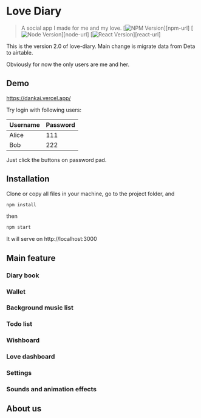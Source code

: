 # Love Diary
> A social app I made for me and my love.
[![NPM Version][npm-image]][npm-url]
[![Node Version][node-image]][node-url]
[![React Version][react-image]][react-url]

This is the version 2.0 of love-diary. Main change is migrate data from Deta to airtable.

Obviously for now the only users are me and her.

## Demo

https://dankai.vercel.app/

Try login with following users:

| Username | Password |
| -------- | -------- |
| Alice    | 111      |
| Bob      | 222      |

Just click the buttons on password pad.

## Installation

Clone or copy all files in your machine, go to the project folder, and

```sh
npm install
```
then
```sh
npm start
```

It will serve on http://localhost:3000

## Main feature

### Diary book

### Wallet

### Background music list

### Todo list

### Wishboard

### Love dashboard

### Settings

### Sounds and animation effects

## About us






<!-- Markdown link & img dfn's -->

[npm-image]: https://img.shields.io/badge/npm-v8.5.0-orange
[node-image]: https://img.shields.io/badge/node-v16.14.2-green
[react-image]: https://img.shields.io/badge/react-v18.0.0-yellow

